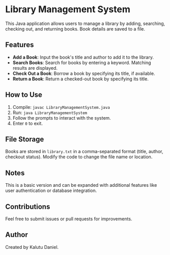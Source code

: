 # Library Management System

This Java application allows users to manage a library by adding, searching, checking out, and returning books. Book details are saved to a file.

## Features
- **Add a Book**: Input the book's title and author to add it to the library.
- **Search Books**: Search for books by entering a keyword. Matching results are displayed.
- **Check Out a Book**: Borrow a book by specifying its title, if available.
- **Return a Book**: Return a checked-out book by specifying its title.

## How to Use
1. Compile: `javac LibraryManagementSystem.java`
2. Run: `java LibraryManagementSystem`
3. Follow the prompts to interact with the system.
4. Enter `0` to exit.

## File Storage
Books are stored in `library.txt` in a comma-separated format (title, author, checkout status). Modify the code to change the file name or location.

## Notes
This is a basic version and can be expanded with additional features like user authentication or database integration.

## Contributions
Feel free to submit issues or pull requests for improvements.

## Author
Created by Kalutu Daniel.
